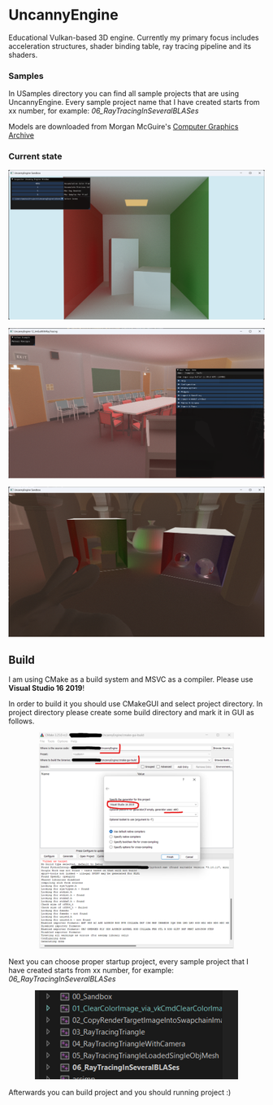 
# UncannyEngine

Educational Vulkan-based 3D engine. Currently my primary focus includes acceleration structures, shader binding table,
ray tracing pipeline and its shaders.

### Samples

In USamples directory you can find all sample projects that are using UncannyEngine.
Every sample project name that I have created starts from xx number, for example: *06_RayTracingInSeveralBLASes*

Models are downloaded from Morgan McGuire's [Computer Graphics Archive](https://casual-effects.com/data)

### Current state

<p align="center">
  <img style="width: 55vw; min-width: 330px;" src="Media/SamplesPictures/00_Sandbox_ImGui_RayTracing.png">
</p>

<p align="center">
  <img style="width: 55vw; min-width: 330px;" src="Media/SamplesPictures/12_ImGuiWithRayTracing.png">
</p>

<p align="center">
  <img style="width: 55vw; min-width: 330px;" src="Media/SamplesPictures/00_Sandbox.png">
</p>

## Build

I am using CMake as a build system and MSVC as a compiler. Please use **Visual Studio 16 2019**! 

In order to build it you should use CMakeGUI and select project directory. In project directory please create
some build directory and mark it in GUI as follows.

<p align="center">
  <img style="width: 40vw; min-width: 330px;" src="Media/cmake-build-config.png">
</p>

Next you can choose proper startup project, every sample project that I have created starts from xx number, for
example: *06_RayTracingInSeveralBLASes*

<p align="center">
  <img style="width: 10vw; min-width: 400px;" src="Media/startup-project-selection.png">
</p>

Afterwards you can build project and you should running project :)
